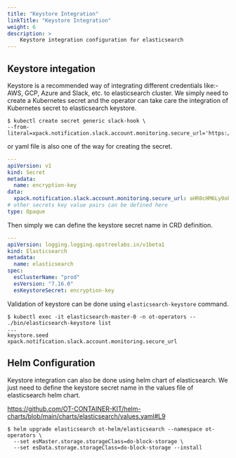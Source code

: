 ```yaml
---
title: "Keystore Integration"
linkTitle: "Keystore Integration"
weight: 6
description: >
    Keystore integration configuration for elasticsearch
---
```


## Keystore integation

Keystore is a recommended way of integrating different credentials like:- AWS, GCP, Azure and Slack, etc. to elasticsearch cluster. We simply need to create a Kubernetes secret and the operator can take care the integration of Kubernetes secret to elasticsearch keystore.

```shell
$ kubectl create secret generic slack-hook \
--from-literal=xpack.notification.slack.account.monitoring.secure_url='https://hooks.slack.com/services/asdasdasd/asda'
```

or yaml file is also one of the way for creating the secret.

```yaml
---
apiVersion: v1
kind: Secret
metadata:
  name: encryption-key
data:
  xpack.notification.slack.account.monitoring.secure_url: aHR0cHM6Ly9ob29rcy5zbGFjay5jb20vc2VydmljZXMvYXNkYXNkYXNkL2FzZGFzZGFzL2FzZGFzZA==
# other secrets key value pairs can be defined here
type: Opaque
```

Then simply we can define the keystore secret name in CRD definition.

```yaml
---
apiVersion: logging.logging.opstreelabs.in/v1beta1
kind: Elasticsearch
metadata:
  name: elasticsearch
spec:
  esClusterName: "prod"
  esVersion: "7.16.0"
  esKeystoreSecret: encryption-key
```

Validation of keystore can be done using `elasticsearch-keystore` command.

```shell
$ kubectl exec -it elasticsearch-master-0 -n ot-operators -- ./bin/elasticsearch-keystore list
...
keystore.seed
xpack.notification.slack.account.monitoring.secure_url
```

## Helm Configuration

Keystore integration can also be done using helm chart of elasticsearch. We just need to define the keystore secret name in the values file of elasticsearch helm chart.

https://github.com/OT-CONTAINER-KIT/helm-charts/blob/main/charts/elasticsearch/values.yaml#L9

```shell
$ helm upgrade elasticsearch ot-helm/elasticsearch --namespace ot-operators \
  --set esMaster.storage.storageClass=do-block-storage \
  --set esData.storage.storageClass=do-block-storage --install
```
